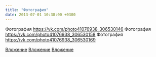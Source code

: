 ```yaml
---
title: "Фотография"
date: 2013-07-01 10:38:00 +0300
---
```


Фотография
https://vk.com/photo41076938_306530146
Фотография
https://vk.com/photo41076938_306530158
Фотография
https://vk.com/photo41076938_306530169

[Вложение](https://vk.com/photo41076938_306530146)
[Вложение](https://vk.com/photo41076938_306530158)
[Вложение](https://vk.com/photo41076938_306530169)
